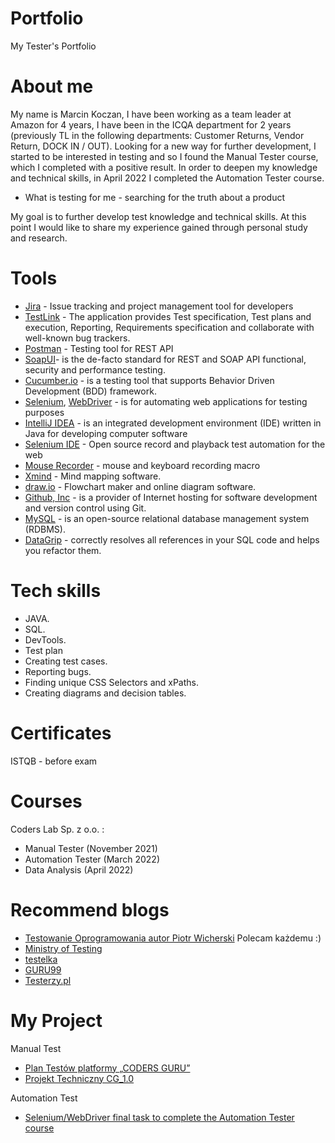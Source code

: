 # Portfolio
My Tester's Portfolio

# About me

My name is Marcin Koczan, I have been working as a team leader at Amazon for 4 years, I have been in the ICQA department for 2 years (previously TL in the following departments: Customer Returns, Vendor Return, DOCK IN / OUT). Looking for a new way for further development, I started to be interested in testing and so I found the Manual Tester course, which I completed with a positive result. In order to deepen my knowledge and technical skills, in April 2022 I completed the Automation Tester course.

* What is testing for me - searching for the truth about a product

My goal is to further develop test knowledge and technical skills. At this point I would like to share my
experience gained through personal study and research.

# Tools

* [Jira](https://www.atlassian.com/pl/software/jira) - Issue tracking and project management tool for developers
* [TestLink](https://www.testlink.org/) - The application provides Test specification, Test plans and execution, Reporting, Requirements specification and collaborate  with well-known bug trackers.
* [Postman](https://www.postman.com/) - Testing tool for REST API
* [SoapUI](https://sourceforge.net/projects/soapui/)-  is the de-facto standard for REST and SOAP API functional, security and performance testing.
* [Cucumber.io](https://cucumber.io/) - is a testing tool that supports Behavior Driven Development (BDD) framework.
* [Selenium](https://www.selenium.dev/), [WebDriver](https://www.selenium.dev/documentation/webdriver/) - is for automating web applications for testing purposes
* [IntelliJ IDEA](https://www.selenium.dev/documentation/webdriver/) - is an integrated development environment (IDE) written in Java for developing computer software
* [Selenium IDE](https://www.selenium.dev/selenium-ide/) - Open source record and playback test automation for the web
* [Mouse Recorder](https://www.mouserecorder.com/download.php) - mouse and keyboard recording macro
* [Xmind](https://www.xmind.net/) - Mind mapping software.
* [draw.io](https://app.diagrams.net/) - Flowchart maker and online diagram software.
* [Github, Inc](https://github.com/) -  is a provider of Internet hosting for software development and version control using Git.
* [MySQL](https://www.mysql.com/) - is an open-source relational database management system (RDBMS).
* [DataGrip](https://www.jetbrains.com/datagrip/) -  correctly resolves all references in your SQL code and helps you refactor them.

# Tech skills

* JAVA.
* SQL.
* DevTools.
* Test plan
* Creating test cases.
* Reporting bugs.
* Finding unique CSS Selectors and xPaths.
* Creating diagrams and decision tables.

# Certificates

ISTQB - before exam

# Courses

Coders Lab Sp. z o.o. : 
 * Manual Tester (November 2021)
 * Automation Tester (March 2022)
 * Data Analysis (April 2022)

# Recommend blogs

* [Testowanie Oprogramowania autor Piotr Wicherski](https://pwicherski.gitbook.io/testowanie-oprogramowania/) Polecam każdemu :)
* [Ministry of Testing](https://www.ministryoftesting.com/)
* [testelka](https://testelka.pl/blog/)
* [GURU99](https://www.guru99.com/blog)
* [Testerzy.pl](https://testerzy.pl/)

# My Project

Manual Test
  * [Plan Testów platformy „CODERS GURU”](https://drive.google.com/file/d/1plxk8FvVe9PCWli0qhynWh3lCUEmwBe7/view?usp=sharing)
  * [Projekt Techniczny CG_1.0](https://docs.google.com/document/d/1KTUiA3OqHFe41EII_hPSL-T4DCajQ9e985HpPCXPZ-0/edit?usp=sharing)

Automation Test
  * [Selenium/WebDriver final task to complete the Automation Tester course](https://github.com/mskoczan/SeleniumCourse_FinalTask)
